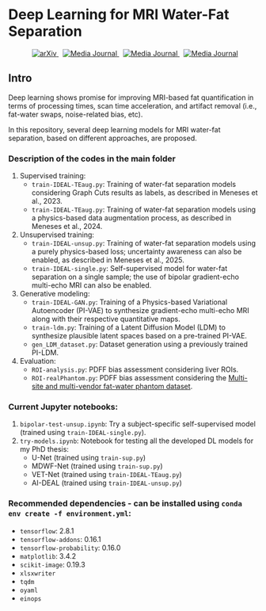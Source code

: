 # Deep Learning for MRI Water-Fat Separation

<p align="center">
  <a href='https://arxiv.org/abs/2412.08741' style='padding-left: 0.5rem;'>
    <img src='https://img.shields.io/badge/arXiv-2403.13319-brightgreen' alt='arXiv'>
  </a>
  <a href='https://link.springer.com/article/10.1007/s00330-023-09576-2' style='padding-left: 0.5rem;'>
    <img src='https://img.shields.io/badge/Media.Journal-2025.103503-red' alt='Media Journal'>
  </a>
  <a href='https://link.springer.com/10.1007/s00330-024-11164-x' style='padding-left: 0.5rem;'>
    <img src='https://img.shields.io/badge/Media.Journal-2025.103503-red' alt='Media Journal'>
  </a>
  <a href='https://doi.org/10.1016/j.media.2025.103811' style='padding-left: 0.5rem;'>
    <img src='https://img.shields.io/badge/Media.Journal-2025.103503-red' alt='Media Journal'>
  </a>
</p>

## Intro
Deep learning shows promise for improving MRI-based fat quantification in terms of processing times, scan time acceleration, and artifact removal (i.e., fat-water swaps, noise-related bias, etc).

In this repository, several deep learning models for MRI water-fat separation, based on different approaches, are proposed.

### Description of the codes in the main folder
1. Supervised training:
	- ```train-IDEAL-TEaug.py```: Training of water-fat separation models considering Graph Cuts results as labels, as described in Meneses et al., 2023.
	- ```train-IDEAL-TEaug.py```: Training of water-fat separation models using a physics-based data augmentation process, as described in Meneses et al., 2024.
2. Unsupervised training:
	- ```train-IDEAL-unsup.py```: Training of water-fat separation models using a purely physics-based loss; uncertainty awareness can also be enabled, as described in Meneses et al., 2025.
	- ```train-IDEAL-single.py```: Self-supervised model for water-fat separation on a single sample; the use of bipolar gradient-echo multi-echo MRI can also be enabled.
3. Generative modeling:
	- ```train-IDEAL-GAN.py```: Training of a Physics-based Variational Autoencoder (PI-VAE) to synthesize gradient-echo multi-echo MRI along with their respective quantitative maps.
	- ```train-ldm.py```: Training of a Latent Diffusion Model (LDM) to synthesize plausible latent spaces based on a pre-trained PI-VAE.
	- ```gen_LDM_dataset.py```: Dataset generation using a previously trained PI-LDM.
4. Evaluation:
	- ```ROI-analysis.py```: PDFF bias assessment considering liver ROIs.
	- ```ROI-realPhantom.py```: PDFF bias assessment considering the [Multi-site and multi-vendor fat-water phantom dataset](https://onlinelibrary.wiley.com/doi/full/10.1002/mrm.26228).

### Current Jupyter notebooks:
1. ```bipolar-test-unsup.ipynb```: Try a subject-specific self-supervised model (trained using ```train-IDEAL-single.py```).
2. ```try-models.ipynb```: Notebook for testing all the developed DL models for my PhD thesis:
	- U-Net (trained using ```train-sup.py```)
	- MDWF-Net (trained using ```train-sup.py```)
	- VET-Net (trained using ```train-IDEAL-TEaug.py```)
	- AI-DEAL (trained using ```train-IDEAL-unsup.py```)

### Recommended dependencies - can be installed using ```conda env create -f environment.yml```:
- ```tensorflow```: 2.8.1
- ```tensorflow-addons```: 0.16.1
- ```tensorflow-probability```: 0.16.0
- ```matplotlib```: 3.4.2
- ```scikit-image```: 0.19.3
- ```xlsxwriter```
- ```tqdm```
- ```oyaml```
- ```einops```

